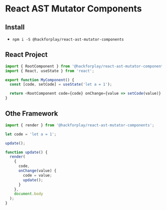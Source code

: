 # React AST Mutator Components

## Install

- `npm i -S @hackforplay/react-ast-mutator-components`

## React Project

```javascript
import { RootComponent } from '@hackforplay/react-ast-mutator-components';
import { React, useState } from 'react';

export function MyComponent() {
  const [code, setCode] = useState('let a = 1');

  return <RootComponent code={code} onChange={value => setCode(value)} />;
}
```

## Othe Framework

```javascript
import { render } from '@hackforplay/react-ast-mutator-components';

let code = 'let a = 1';

update();

function update() {
  render(
    {
      code,
      onChange(value) {
        code = value;
        update();
      }
    },
    document.body
  );
}
```
